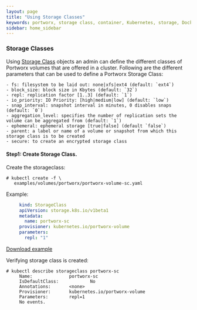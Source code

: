 ```yaml
---
layout: page
title: "Using Storage Classes"
keywords: portworx, storage class, container, Kubernetes, storage, Docker, k8s, flexvol, pv, persistent disk
sidebar: home_sidebar
---
```


### Storage Classes
Using [Storage Class](https://kubernetes.io/docs/concepts/storage/persistent-volumes/#class-1) objects an admin can define the different classes of Portworx volumes that are offered in a cluster. Following are the different parameters that can be used to define a Portworx Storage Class:

```
- fs: filesystem to be laid out: none|xfs|ext4 (default: `ext4`)
- block_size: block size in Kbytes (default: `32`)
- repl: replication factor [1..3] (default: `1`)
- io_priority: IO Priority: [high|medium|low] (default: `low`)
- snap_interval: snapshot interval in minutes, 0 disables snaps (default: `0`)
- aggregation_level: specifies the number of replication sets the volume can be aggregated from (default: `1`)
- ephemeral: ephemeral storage [true|false] (default `false`)
- parent: a label or name of a volume or snapshot from which this storage class is to be created
- secure: to create an encrypted storage class
```

#### Step1: Create Storage Class.

Create the storageclass:

```
# kubectl create -f \
   examples/volumes/portworx/portworx-volume-sc.yaml
```

Example:

```yaml
     kind: StorageClass
     apiVersion: storage.k8s.io/v1beta1
     metadata:
       name: portworx-sc
     provisioner: kubernetes.io/portworx-volume
     parameters:
       repl: "1"
```
[Download example](/k8s-samples/portworx-volume-sc.yaml?raw=true)

Verifying storage class is created:

```
# kubectl describe storageclass portworx-sc
     Name: 	        	portworx-sc
     IsDefaultClass:	        No
     Annotations:		<none>
     Provisioner:		kubernetes.io/portworx-volume
     Parameters:		repl=1
     No events.
```
